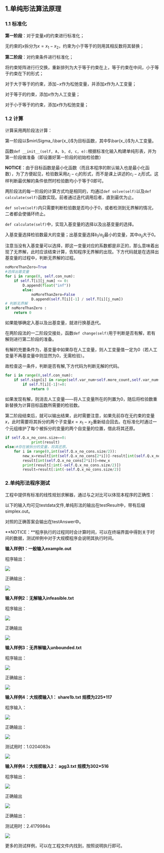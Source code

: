 ## 1.单纯形法算法原理

### 1.1 标准化

**第一阶段**：对于变量$x$的约束进行标准化；

无约束的$x$拆分为$x=x_1-x_2$，约束为小于等于的则用其相反数将其替换；

**第二阶段**：对约束条件进行标准化；

将约束矩阵进行行交换，重新排列为大于等于约束在上，等于约束在中间，小于等于约束在下的形式；

对于大于等于的约束，添加$-x$作为松弛变量，并添加$x$作为人工变量；

对于等于的约束，添加$x$作为人工变量；

对于小于等于的约束，添加$x$作为松弛变量；



### 1.2 计算

计算采用两阶段法计算：

第一阶段以$min\Sigma_i\bar{x_i}$为目标函数，其中$\bar{x_i}$为人工变量。

函数`def __init__(self, A, b, d, c, e):`根据标准化输入构建单纯形表，并为第一阶段做准备（即设置好第一阶段的初始检验数）



**NOTICE**：由于目标函数是最小化函数（而且本程序的默认输入也是最小化函数），为了方便起见，检验数采用$z_i-c_i$的形式，而不是课上讲述的$c_i-z_i$形式。这样判断最优解的条件依然时检验数均小于等于0即可。



两阶段法的每一阶段的计算方式均是相同的，均通过`def solve(self)`以及`def calculate(self)`函数实现。前者通过迭代调用后者，直到最优为止。

`def solve(self)`内只需要判断检验数是否均小于0，或者检测到无界解的情况，二者都会使循环终止。

`def calculate(self)`中，实现入基变量的选择以及出基变量的选择。

入基变量选择检验数最大的变量；出基变量选择$b_i/a_{ij}$最小的变量，其中$a_{ij}$大于0。

注意当没有入基变量可以选择，即这一变量对应的系数都是非正的，那么意味着出现了无界解，此时应该结束计算，告知程序无界解的出现。下方代码就是在选择出基变量的过程中，判断无界解的过程。

```python
noMoreThanZero=True
#选择出基变量
for i in range(0, self.con_num):
    if self.T[i][j_num] <= 0:
        D.append(float("inf"))
        else:
            noMoreThanZero=False
            D.append(self.T[i][-1] / self.T[i][j_num])
# 判断无界解
if noMoreThanZero : 
	return 0
```

如果能够确定入基以及出基变量，就进行换基迭代。



在两阶段法的一二阶段交接处，函数`def change(self)`用于判断是否有解，若有解则进行第二阶段的准备。

有解的充要条件为，基变量中如果存在人工变量，则人工变量值一定为0（若人工变量不再基变量中则显然为0，无需检验）。

故检查这一条件，判断是否有解,下方代码为判断无解的代码。

```python
for i in range(0,self.con_num):
    if self.sign[i] in range(self.var_num+self.more_count,self.var_num+self.more_count+self.artiV_num):
        if self.T[i][-1]!=0:
            return 0
```

如果发现有解，则消去人工变量——将人工变量所在的列置为0，随后将检验数重新替换为计算目标函数所需要的检验数。



第二阶段结束后，就可以输出结果，此时需要注意，如果先前存在无约束的变量$x$，此时需要将其拆分的两个子变量$x=x_1-x_2$重新结合回去。在标准化时通过一个元组维护了每个被拆分的变量的两个自变量的位置，借此将其还原。

```python
if self.Q.x_no_cons.size==0:
            print(result)
else:#存在被拆分的变量，将其还原。
    for i in range(0,int(self.Q.x_no_cons.size/2)):
        new_x=result[int(self.Q.x_no_cons[2*i])]-result[int(self.Q.x_no_cons[2*i+1])]
        result[int(self.Q.x_no_cons[2*i])]=new_x
        print(result[:int(-self.Q.x_no_cons.size/2)])
        result=result[:int(-self.Q.x_no_cons.size/2)]
```



### **2.单纯形法程序测试**

工程中提供有标准的线性规划求解器，通过与之对比可以体现本程序的正确性：

以下的输入均可见testdata文件,单纯形法的输出在testResult中，带有后缀simplex.out。

对照的正确答案会输出在testAnswer中。

**NOTICE：**程序执行的过程同时会计算时间，可以在终端界面中得到关于时间的数据，测试样例中对于大规模程序会说明其执行时间。

**输入样例1：一般输入example.out**

程序输出：

![](./img/1.png)

正确输出：

![](./img/2.png)

**输入样例2：无解输入infeasible.txt**

程序输出：

![](./img/8.png)

正确输出

![](./img/7.png)

**输入样例3：无界解输入unbounded.txt**

程序输出：

![](./img/3.png)

正确输出：

![](./img/4.png)

**输入样例4：大规模输入1： share1b.txt   规模为225*117**

程序输入：

![](./img/5.png)

正确输出：

![](./img/6.png)

测试用时：1.0204083s

![](./img/9.png)



**输入样例4：大规模输入2： agg3.txt   规模为302*516**

程序输出：

![](./img/11.png)

正确输出

![](./img/12.png)

正确输出：

测试用时：2.4179984s

![](./img/10.png)



更多的测试样例，可以在工程文件内找到，按照说明执行即可。